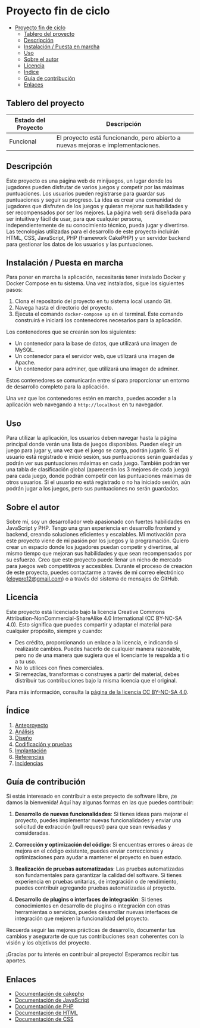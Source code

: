 # Proyecto fin de ciclo

- [Proyecto fin de ciclo](#proyecto-fin-de-ciclo)
  - [Tablero del proyecto](#tablero-del-proyecto)
  - [Descripción](#descripción)
  - [Instalación / Puesta en marcha](#instalación--puesta-en-marcha)
  - [Uso](#uso)
  - [Sobre el autor](#sobre-el-autor)
  - [Licencia](#licencia)
  - [Índice](#índice)
  - [Guía de contribución](#guía-de-contribución)
  - [Enlaces](#enlaces)

## Tablero del proyecto

| Estado del Proyecto | Descripción |
| --- | --- |
| Funcional | El proyecto está funcionando, pero abierto a nuevas mejoras e implementaciones. |

## Descripción

Este proyecto es una página web de minijuegos, un lugar donde los jugadores pueden disfrutar de varios juegos y competir por las máximas puntuaciones. Los usuarios pueden registrarse para guardar sus puntuaciones y seguir su progreso. La idea es crear una comunidad de jugadores que disfruten de los juegos y quieran mejorar sus habilidades y ser recompensados por ser los mejores. La página web será diseñada para ser intuitiva y fácil de usar, para que cualquier persona, independientemente de su conocimiento técnico, pueda jugar y divertirse. Las tecnologías utilizadas para el desarrollo de este proyecto incluirán HTML, CSS, JavaScript, PHP (framework CakePHP) y un servidor backend para gestionar los datos de los usuarios y las puntuaciones.

## Instalación / Puesta en marcha

Para poner en marcha la aplicación, necesitarás tener instalado Docker y Docker Compose en tu sistema. Una vez instalados, sigue los siguientes pasos:

1. Clona el repositorio del proyecto en tu sistema local usando Git.
2. Navega hasta el directorio del proyecto.
3. Ejecuta el comando `docker-compose up` en el terminal. Este comando construirá e iniciará los contenedores necesarios para la aplicación.

Los contenedores que se crearán son los siguientes:

- Un contenedor para la base de datos, que utilizará una imagen de MySQL.
- Un contenedor para el servidor web, que utilizará una imagen de Apache.
- Un contenedor para adminer, que utilizará una imagen de adminer.

Estos contenedores se comunicarán entre sí para proporcionar un entorno de desarrollo completo para la aplicación.

Una vez que los contenedores estén en marcha, puedes acceder a la aplicación web navegando a `http://localhost` en tu navegador.

## Uso

Para utilizar la aplicación, los usuarios deben navegar hasta la página principal donde verán una lista de juegos disponibles. Pueden elegir un juego para jugar y, una vez que el juego se carga, podrán jugarlo. Si el usuario está registrado e inició sesión, sus puntuaciones serán guardadas y podrán ver sus puntuaciones máximas en cada juego. También podrán ver una tabla de clasificación global (aparecerán los 3 mejores de cada juego) para cada juego, donde podrán competir con las puntuaciones máximas de otros usuarios. Si el usuario no está registrado o no ha iniciado sesión, aún podrán jugar a los juegos, pero sus puntuaciones no serán guardadas.

## Sobre el autor

Sobre mí, soy un desarrollador web apasionado con fuertes habilidades en JavaScript y PHP. Tengo una gran experiencia en desarrollo frontend y backend, creando soluciones eficientes y escalables. Mi motivación para este proyecto viene de mi pasión por los juegos y la programación. Quiero crear un espacio donde los jugadores puedan competir y divertirse, al mismo tiempo que mejoran sus habilidades y que sean recompensados por su esfuerzo. Creo que este proyecto puede llenar un nicho de mercado para juegos web competitivos y accesibles. Durante el proceso de creación de este proyecto, puedes contactarme a través de mi correo electrónico (eloypro12@gmail.com) o a través del sistema de mensajes de GitHub.

## Licencia

Este proyecto está licenciado bajo la licencia Creative Commons Attribution-NonCommercial-ShareAlike 4.0 International (CC BY-NC-SA 4.0). Esto significa que puedes compartir y adaptar el material para cualquier propósito, siempre y cuando:

- Des crédito, proporcionando un enlace a la licencia, e indicando si realizaste cambios. Puedes hacerlo de cualquier manera razonable, pero no de una manera que sugiera que el licenciante te respalda a ti o a tu uso.
- No lo utilices con fines comerciales.
- Si remezclas, transformas o construyes a partir del material, debes distribuir tus contribuciones bajo la misma licencia que el original.

Para más información, consulta la [página de la licencia CC BY-NC-SA 4.0](https://creativecommons.org/licenses/by-nc-sa/4.0/deed.es).

## Índice

1. [Anteproyecto](doc/templates/1_Anteproyecto.md)
2. [Análisis](doc/templates/2_Analisis.md)
3. [Diseño](doc/templates/3_Diseño.md)
4. [Codificación y pruebas](doc/templates/4_Codificacion_y_pruebas.md)
5. [Implantación](doc/templates/5_Implantacion.md)
6. [Referencias](doc/templates/6_Referencias.md)
7. [Incidencias](doc/templates/7_Incidencias.md)

## Guía de contribución

Si estás interesado en contribuir a este proyecto de software libre, ¡te damos la bienvenida! Aquí hay algunas formas en las que puedes contribuir:

1. **Desarrollo de nuevas funcionalidades**: Si tienes ideas para mejorar el proyecto, puedes implementar nuevas funcionalidades y enviar una solicitud de extracción (pull request) para que sean revisadas y consideradas.

2. **Corrección y optimización del código**: Si encuentras errores o áreas de mejora en el código existente, puedes enviar correcciones y optimizaciones para ayudar a mantener el proyecto en buen estado.

3. **Realización de pruebas automatizadas**: Las pruebas automatizadas son fundamentales para garantizar la calidad del software. Si tienes experiencia en pruebas unitarias, de integración o de rendimiento, puedes contribuir agregando pruebas automatizadas al proyecto.

4. **Desarrollo de plugins o interfaces de integración**: Si tienes conocimientos en desarrollo de plugins o integración con otras herramientas o servicios, puedes desarrollar nuevas interfaces de integración que mejoren la funcionalidad del proyecto.

Recuerda seguir las mejores prácticas de desarrollo, documentar tus cambios y asegurarte de que tus contribuciones sean coherentes con la visión y los objetivos del proyecto.

¡Gracias por tu interés en contribuir al proyecto! Esperamos recibir tus aportes.

## Enlaces

- [Documentación de cakephp](https://cakephp.org/)
- [Documentación de JavaScript](https://developer.mozilla.org/es/docs/Web/JavaScript)
- [Documentación de PHP](https://www.php.net/manual/es/index.php)
- [Documentación de HTML](https://developer.mozilla.org/es/docs/Web/HTML)
- [Documentación de CSS](https://developer.mozilla.org/es/docs/Web/CSS)
